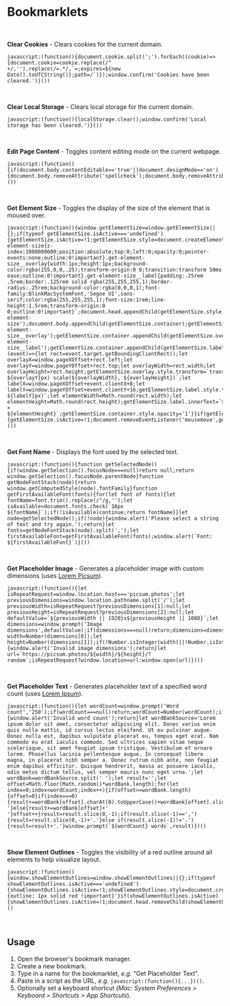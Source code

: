 # Bookmarklets

&nbsp;

**Clear Cookies** - Clears cookies for the current domain.

```
javascript:(function(){document.cookie.split(';').forEach((cookie)=>{document.cookie=cookie.replace(/^ +/,'').replace(/=.*/,`=;expires=${new Date().toUTCString()};path=/`)});window.confirm('Cookies have been cleared.')}())
```

&nbsp;

**Clear Local Storage** - Clears local storage for the current domain.

```
javascript:(function(){localStorage.clear();window.confirm('Local storage has been cleared.')}())
```

&nbsp;

**Edit Page Content** - Toggles content editing mode on the current webpage.

```
javascript:(function(){if(document.body.contentEditable=='true'||document.designMode=='on'){document.body.removeAttribute('spellcheck');document.body.removeAttribute('contentEditable');document.designMode='off';return}document.body.setAttribute('spellcheck','false');document.body.setAttribute('contenteditable','true');document.designMode='on'}())
```

&nbsp;

**Get Element Size** - Toggles the display of the size of the element that is moused over.

```
javascript:(function(){window.getElementSize=window.getElementSize||{};if(typeof getElementSize.isActive==='undefined'){getElementSize.isActive=!1;getElementSize.style=document.createElement('style');getElementSize.style.innerText=`.get-element-size{z-index:1000000000;position:absolute;top:0;left:0;opacity:0;pointer-events:none;outline:0!important}.get-element-size__overlay{width:1px;height:1px;background-color:rgba(255,0,0,.25);transform-origin:0 0;transition:transform 50ms ease;outline:0!important}.get-element-size__label{padding:.25rem .5rem;border:.125rem solid rgba(255,255,255,1);border-radius:.25rem;background-color:rgba(0,0,0,1);font-family:BlinkMacSystemFont,'Segoe UI',sans-serif;color:rgba(255,255,255,1);font-size:1rem;line-height:1.5rem;transform-origin:0 0;outline:0!important}`;document.head.appendChild(getElementSize.style);getElementSize.container=document.createElement('div');getElementSize.container.classList.add('get-element-size');document.body.appendChild(getElementSize.container);getElementSize.overlay=document.createElement('div');getElementSize.overlay.classList.add('get-element-size__overlay');getElementSize.container.appendChild(getElementSize.overlay);getElementSize.label=document.createElement('div');getElementSize.label.classList.add('get-element-size__label');getElementSize.container.appendChild(getElementSize.label);getElementSize.update=(event)=>{let rect=event.target.getBoundingClientRect();let overlayX=window.pageXOffset+rect.left;let overlayY=window.pageYOffset+rect.top;let overlayWidth=rect.width;let overlayHeight=rect.height;getElementSize.overlay.style.transform=`translate(${overlayX}px, ${overlayY}px) scale(${overlayWidth}, ${overlayHeight})`;let labelX=window.pageXOffset+event.clientX+8;let labelY=window.pageYOffset+event.clientY+16;getElementSize.label.style.transform=`translate(${labelX}px, ${labelY}px)`;let elementWidth=Math.round(rect.width);let elementHeight=Math.round(rect.height);getElementSize.label.innerText=`${elementWidth} × ${elementHeight}`;getElementSize.container.style.opacity='1'}}if(getElementSize.isActive){getElementSize.isActive=!1;document.removeEventListener('mousemove',getElementSize.update);getElementSize.container.style.opacity='0';return}getElementSize.isActive=!0;document.addEventListener('mousemove',getElementSize.update)}())
```

&nbsp;

**Get Font Name** - Displays the font used by the selected text.

```
javascript:(function(){function getSelectedNode(){if(window.getSelection().focusNode===null)return null;return window.getSelection().focusNode.parentNode}function getNodeFontStack(node){return window.getComputedStyle(node).fontFamily}function getFirstAvailableFont(fonts){for(let font of fonts){let fontName=font.trim().replace(/"/g,'');let isAvailable=document.fonts.check(`16px ${fontName}`);if(!isAvailable)continue;return fontName}}let node=getSelectedNode();if(!node){window.alert('Please select a string of text and try again.');return}let fonts=getNodeFontStack(node).split(',');let firstAvailableFont=getFirstAvailableFont(fonts);window.alert(`Font: ${firstAvailableFont}`)}())
```

&nbsp;

**Get Placeholder Image** - Generates a placeholder image with custom dimensions (uses [Lorem Picsum](http://picsum.photos/)).

```
javascript:(function(){let isRepeatRequest=window.location.host==='picsum.photos';let previousDimensions=window.location.pathname.split('/');let previousWidth=isRepeatRequest?previousDimensions[1]:null;let previousHeight=isRepeatRequest?previousDimensions[2]:null;let defaultValue=`${previousWidth || 1920}x${previousHeight || 1080}`;let dimensions=window.prompt('Image dimensions',defaultValue);if(dimensions===null)return;dimensions=dimensions.split('x');let width=Number(dimensions[0]);let height=Number(dimensions[1]);if(!Number.isInteger(width)||!Number.isInteger(height)){window.alert('Invalid image dimensions');return}let url=`https://picsum.photos/${width}/${height}/?random`;isRepeatRequest?window.location=url:window.open(url)})()
```

&nbsp;

**Get Placeholder Text** - Generates placeholder text of a specified word count (uses [Lorem Ipsum](https://www.lipsum.com/)).

```
javascript:(function(){let wordCount=window.prompt('Word count','250');if(wordCount===null)return;wordCount=Number(wordCount);if(!Number.isInteger(wordCount)||wordCount===0){window.alert('Invalid word count');return}let wordBankSource='Lorem ipsum dolor sit amet, consectetur adipiscing elit. Donec varius enim quis nulla mattis, id cursus lectus eleifend. Ut eu pulvinar augue. Donec nulla est, dapibus vulputate placerat eu, tempus eget erat. Nam commodo eu erat iaculis commodo. Sed ultrices sapien vitae neque scelerisque, sit amet feugiat ipsum tristique. Vestibulum et ornare lorem. Phasellus lacinia pellentesque augue. In consequat libero magna, in placerat nibh semper a. Donec rutrum nibh ante, non feugiat enim dapibus efficitur. Quisque hendrerit, massa ac posuere iaculis, odio metus dictum tellus, vel semper mauris nunc eget urna.';let wordBank=wordBankSource.split(' ');let result='';let offset=Math.floor(Math.random()*wordBank.length);for(let index=0;index<wordCount;index++){if(offset>=wordBank.length){offset=0}if(index===0){result+=wordBank[offset].charAt(0).toUpperCase()+wordBank[offset].slice(1)+' '}else{result+=wordBank[offset]+' '}offset++}result=result.slice(0,-1);if(result.slice(-1)==','){result=result.slice(0,-1)+'.'}else if(result.slice(-1)!='.'){result=result+'.'}window.prompt(`${wordCount} words`,result)})()
```

&nbsp;

**Show Element Outlines** - Toggles the visibility of a red outline around all elements to help visualize layout.

```
javascript:(function(){window.showElementOutlines=window.showElementOutlines||{};if(typeof showElementOutlines.isActive==='undefined'){showElementOutlines.isActive=!1;showElementOutlines.style=document.createElement('style');showElementOutlines.style.innerHTML='* {outline: 1px solid red !important}'}if(showElementOutlines.isActive){showElementOutlines.isActive=!1;document.head.removeChild(showElementOutlines.style);return}showElementOutlines.isActive=!0;document.head.appendChild(showElementOutlines.style)})()
```

&nbsp;

## Usage

1. Open the browser's bookmark manager.
2. Create a new bookmark.
3. Type in a name for the bookmarklet, _e.g._ "Get Placeholder Text".
4. Paste in a script as the URL, _e.g._ `javascript:(function(){...})()`.
5. Optionally set a keyboard shortcut (_Mac: System Preferences > Keyboard > Shortcuts > App Shortcuts_).
